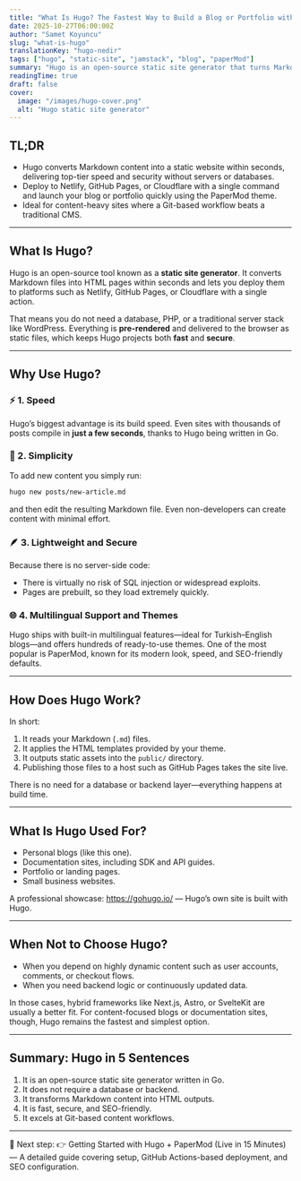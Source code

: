 ```yaml
---
title: "What Is Hugo? The Fastest Way to Build a Blog or Portfolio with a Static Site Generator"
date: 2025-10-27T06:00:00Z
author: "Samet Koyuncu"
slug: "what-is-hugo"
translationKey: "hugo-nedir"
tags: ["hugo", "static-site", "jamstack", "blog", "paperMod"]
summary: "Hugo is an open-source static site generator that turns Markdown into websites within seconds. Launch your blog, portfolio, or documentation instantly."
readingTime: true
draft: false
cover:
  image: "/images/hugo-cover.png"
  alt: "Hugo static site generator"
---
```


## TL;DR

- Hugo converts Markdown content into a static website within seconds, delivering top-tier speed and security without servers or databases.
- Deploy to Netlify, GitHub Pages, or Cloudflare with a single command and launch your blog or portfolio quickly using the PaperMod theme.
- Ideal for content-heavy sites where a Git-based workflow beats a traditional CMS.

---

## What Is Hugo?

Hugo is an open-source tool known as a **static site generator**. It converts Markdown files into HTML pages within seconds and lets you deploy them to platforms such as Netlify, GitHub Pages, or Cloudflare with a single action.

That means you do not need a database, PHP, or a traditional server stack like WordPress. Everything is **pre-rendered** and delivered to the browser as static files, which keeps Hugo projects both **fast** and **secure**.

---

## Why Use Hugo?

### ⚡️ 1. Speed

Hugo’s biggest advantage is its build speed. Even sites with thousands of posts compile in **just a few seconds**, thanks to Hugo being written in Go.

### 🧱 2. Simplicity

To add new content you simply run:

```bash
hugo new posts/new-article.md
```

and then edit the resulting Markdown file. Even non-developers can create content with minimal effort.

### 🪶 3. Lightweight and Secure

Because there is no server-side code:

- There is virtually no risk of SQL injection or widespread exploits.
- Pages are prebuilt, so they load extremely quickly.

### 🌐 4. Multilingual Support and Themes

Hugo ships with built-in multilingual features—ideal for Turkish–English blogs—and offers hundreds of ready-to-use themes. One of the most popular is PaperMod, known for its modern look, speed, and SEO-friendly defaults.

---

## How Does Hugo Work?

In short:

1. It reads your Markdown (`.md`) files.
2. It applies the HTML templates provided by your theme.
3. It outputs static assets into the `public/` directory.
4. Publishing those files to a host such as GitHub Pages takes the site live.

There is no need for a database or backend layer—everything happens at build time.

---

## What Is Hugo Used For?

- Personal blogs (like this one).
- Documentation sites, including SDK and API guides.
- Portfolio or landing pages.
- Small business websites.

A professional showcase: https://gohugo.io/ — Hugo’s own site is built with Hugo.

---

## When Not to Choose Hugo?

- When you depend on highly dynamic content such as user accounts, comments, or checkout flows.
- When you need backend logic or continuously updated data.

In those cases, hybrid frameworks like Next.js, Astro, or SvelteKit are usually a better fit. For content-focused blogs or documentation sites, though, Hugo remains the fastest and simplest option.

---

## Summary: Hugo in 5 Sentences

1. It is an open-source static site generator written in Go.
2. It does not require a database or backend.
3. It transforms Markdown content into HTML outputs.
4. It is fast, secure, and SEO-friendly.
5. It excels at Git-based content workflows.

---

📘 Next step: 👉 Getting Started with Hugo + PaperMod (Live in 15 Minutes) — A detailed guide covering setup, GitHub Actions-based deployment, and SEO configuration.
